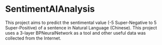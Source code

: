 # SentimentAIAnalysis

This project aims to predict the sentimental value (-5 Super-Negative to 5 Super-Positive)	of a sentence in Natural Language  (Chinese).
This project uses a 3-layer BPNeuralNetwork as a tool and other useful data was collected from the Internet.